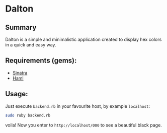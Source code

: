 # Dalton

## Summary
Dalton is a simple and minimalistic application created to display hex colors in a quick and easy way.
## Requirements (gems):
* [Sinatra](http://www.sinatrarb.com/)
* [Haml](http://haml.info/)

## Usage:
Just execute `backend.rb` in your favourite host, by example `localhost`:
```bash
sudo ruby backend.rb
```
voila! Now you enter to `http://localhost/000` to see a beautiful black page.
